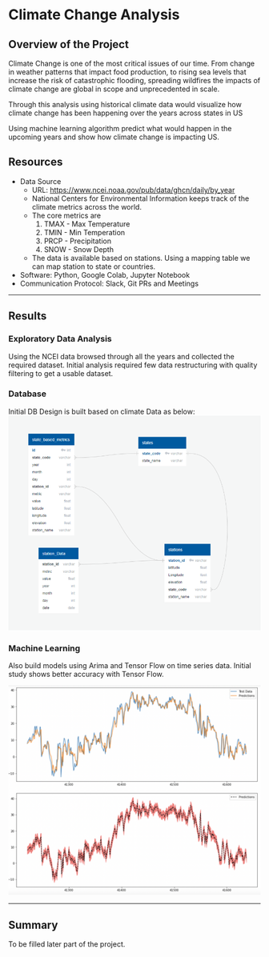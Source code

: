 # Climate Change Analysis

## Overview of the Project

Climate Change is one of the most critical issues of our time. From change in weather patterns that impact food production, to rising sea levels that increase the risk of catastrophic flooding, spreading wildfires the impacts of climate change are global in scope and unprecedented in scale.

Through this analysis using historical climate data would visualize how climate change has been happening over the years across states in US

Using machine learning algorithm predict what would happen in the upcoming years and show how climate change is impacting US. 

## Resources
- Data Source
  - URL: https://www.ncei.noaa.gov/pub/data/ghcn/daily/by_year
  - National Centers for Environmental Information keeps track of the climate metrics across the world.
  - The core metrics are
    1. TMAX - Max Temperature
    2. TMIN - Min Temperation
    3. PRCP - Precipitation
    2. SNOW - Snow Depth
  - The data is available based on stations. Using a mapping table we can map station to state or countries.  
- Software: Python, Google Colab, Jupyter Notebook
- Communication Protocol: Slack, Git PRs and Meetings

---

## Results

### Exploratory Data Analysis

Using the NCEI data browsed through all the years and collected the required dataset. Initial analysis required few data restructuring with quality filtering to get a usable dataset.

### Database

Initial DB Design is built based on climate Data as below:
![EDG_image](database/EDG_image.PNG)

### Machine Learning

Also build models using Arima and Tensor Flow on time series data. Initial study shows better accuracy with Tensor Flow.

![tensorflowresults](model/tensorflowresults.png)


---

## Summary

To be filled later part of the project.
